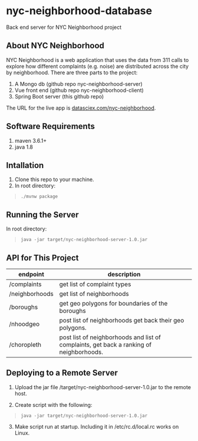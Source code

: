 # nyc-neighborhood-database
  Back end server for NYC Neighborhood project
  
  ## About NYC Neighborhood
  
  NYC Neighborhood is a web application that uses the data from 311 calls to explore how
  different complaints (e.g. noise) are distributed across the city by neighborhood.  There
  are three parts to the project:
  
  1. A Mongo db (github repo nyc-neighborhood-server)
  2. Vue front end (github repo nyc-neighborhood-client)
  3. Spring Boot server (this github repo)
  
  The URL for the live app is [datasciex.com/nyc-neighborhood](datasciex.com/nyc-neighborhood). 
  
  ## Software Requirements
  
  1. maven 3.6.1+
  2. java 1.8
  
  ## Intallation
  
  1. Clone this repo to your machine.
  2. In root directory:
  
  >```./mvnw package```
  
  ## Running the Server
  
  In root directory:
  
  >```java -jar target/nyc-neighborhood-server-1.0.jar```
  
  ## API for This Project
  
  |endpoint        | description                          |
  |----------------|--------------------------------------|
  | /complaints    | get list of complaint types       |
  | /neighborhoods | get list of neighborhoods |
  | /boroughs      | get geo polygons for boundaries of the boroughs |
  | /nhoodgeo      | post list of neighborhoods get back their geo polygons. |
  | /choropleth    | post list of neighborhoods and list of complaints, get back a ranking of neighborhoods.|
  
  ## Deploying to a Remote Server
  
  1.  Upload the jar file /target/nyc-neighborhood-server-1.0.jar to the remote host.
  
  2.  Create script with the following:
  >```
  >java -jar target/nyc-neighborhood-server-1.0.jar
  >```

  3.  Make script run at startup.  Including it
  in /etc/rc.d/local.rc works on Linux.  